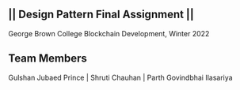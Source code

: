 || Design Pattern Final Assignment ||
 --------------------------------------
 George Brown College 
 Blockchain Development, Winter 2022

 Team Members
 ------------
 Gulshan Jubaed Prince |
 Shruti Chauhan |
 Parth Govindbhai Ilasariya 
